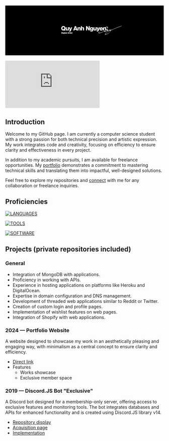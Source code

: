 [![Banner](/assets/banner.png)](https://quyanh.xyz/)

[![Website](https://badgen.net/badge/WEBSITE/quyanh.xyz?color=purple)](https://quyanh.xyz)

## Introduction
Welcome to my GitHub page. I am currently a computer science student with a strong passion for both technical precision and artistic expression. My work integrates code and creativity, focusing on efficiency to ensure clarity and effectiveness in every project.

In addition to my academic pursuits, I am available for freelance opportunities. My [portfolio](https://quyanh.xyz) demonstrates a commitment to mastering technical skills and translating them into impactful, well-designed solutions.

Feel free to explore my repositories and [connect](mailto:info@quyanh.xyz) with me for any collaboration or freelance inquiries.

## Proficiencies

[![LANGUAGES](https://skillicons.dev/icons?i=cs,html,css,js,php,java,py&perline=7)](https://quyanh.xyz)

[![TOOLS](https://skillicons.dev/icons?i=mongodb,git,heroku,bots,discord,discordjs,nodejs,express)](https://quyanh.xyz)

[![SOFTWARE](https://skillicons.dev/icons?i=ae,pr,ps,ai,xd,blender,obsidian,visualstudio,vscode)](https://quyanh.xyz)

## Projects (private repositories included)
### General
- Integration of MongoDB with applications.
- Proficiency in working with APIs.
- Experience in hosting applications on platforms like Heroku and DigitalOcean.
- Expertise in domain configuration and DNS management.
- Development of threaded web applications similar to Reddit or Twitter.
- Creation of custom login and profile pages.
- Implementation of wishlist features on web pages.
- Integration of Shopify with web applications.

### 2024 — Portfolio Website
A website designed to showcase my work in an aesthetically pleasing and engaging way, with minimalism as a central concept to ensure clarity and efficiency.
- [Direct link](https://quyanh.xyz/)
- Features
  - Works showcase
  - Exclusive member space

### 2019 — Discord.JS Bot "Exclusive"
A Discord bot designed for a membership-only server, offering access to exclusive features and monitoring tools. The bot integrates databases and APIs for enhanced functionality and is created using Discord.JS library v14.
- [Repository display](https://quyanh.xyz/work/development.html)
- [Acquisition page](https://shoppy.gg/product/RxjfGyL)
- [Implementation](https://discord.gg/fVpw5sp)